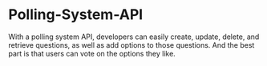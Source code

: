 # Polling-System-API
With a polling system API, developers can easily create, update, delete, and retrieve questions, as well as add options to those questions. And the best part is that users can vote on the options they like.
